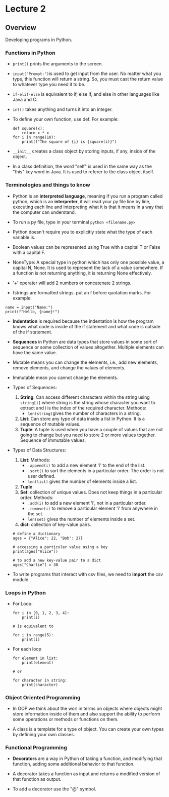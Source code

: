 # Lecture 2

## Overview

Developing programs in Python.

### Functions in Python

* `print()` prints the arguments to the screen.

* `input("Prompt:")`is used to get input from the user. No matter what you type, this function will return a string. So, you must cast the return value to whatever type you need it to be.

* `if-elif-else` is equivalent to if, else if, and else in other languages like Java and C.

* `int()` takes anything and turns it into an integer.

* To define your own function, use def. For example:
    ```
    def square(x):
        return x * x
    for i in range(10):
        print(f"The square of {i} is {square(i)}")
    ```

* `__init__` creates a class object by storing inputs, if any, inside of the object.

* In a class definition, the word "self" is used in the same way as the "this" key word in Java. It is used to referer to the class object itself.

### Terminologies and things to know

* Python is an **interpreted language**, meaning if you run a program called python, which is an **interpreter**, it will read your py file line by line, executing each line and interpreting what it is that it means in a way that the computer can understand.

* To run a py file, type in your terminal `python <filename.py>`

* Python doesn't require you to explicitly state what the type of each variable is.

* Boolean values can be represented using True with a capital T or False with a capital F.

* NoneType: A special type in python which has only one possible value, a capital N, None. It is used to represent the lack of a value somewhere. If a function is not returning anything, it is returning None effectively.

* '+' operater will add 2 numbers or concatenate 2 strings.

* fstrings are formatted strings. put an f before quotation marks. For example: 
```
name = input("Name:")
print(f"Hello, {name}!")
```

* **Indentation** is required because the indentation is how the program knows what code is inside of the if statement and what code is outside of the if statement. 

* **Sequences** in Python are data types that store values in some sort of sequence or some collection of values altogether. Multiple elements can have the same value.

* Mutable means you can change the elements, i.e., add new elements, remove elements, and change the values of elements.

* Immutable mean you cannot change the elements.

* Types of Sequences:

    1. **String**. Can access different characters within the string using `string[i]` where string is the string whose character you want to extract and i is the index of the required character. Methods:
        - `len(string)`gives the number of characters in a string.
    2. **List**: Can store any type of data inside a list in Python. It is a sequence of mutable values.
    3. **Tuple**: A tuple is used when you have a couple of values that are not going to change but you need to store 2 or more values together. Sequence of immutable values.

* Types of Data Structures:

    1. **List**: Methods:
        - `.append(i)` to add a new element 'i' to the end of the list.
        - `.sort()` to sort the elements in a particular order. The order is not user defined.
        - `len(list)` gives the number of elements inside a list.
    2. **Tuple**
    3. **Set**: collection of unique values. Does not keep things in a particular order. Methods:
        - `.add(i)` to add a new element 'i', not in a particular order.
        - `.remove(i)` to remove a particular element 'i' from anywhere in the set.
        - `len(set)` gives the number of elements inside a set.
    4. **dict**: collection of key-value pairs.
    ```
    # define a dictionary
    ages = {"Alice": 22, "Bob": 27}

    # accessing a particular value using a key
    print(ages["Alice"])

    # to add a new key-value pair to a dict
    ages["Charlie"] = 30
    ```
* To write programs that interact with csv files, we need to **import** the csv module.

### Loops in Python

* For Loop:
    ```
    for i in [0, 1, 2, 3, 4]:
        print(i)
    
    # is equivalent to 
    
    for i in range(5):
        print(i)
    ```
* For each loop
    ```
    for element in list:
        print(element)
    
    # or

    for character in string:
        print(character)
    ```
### Object Oriented Programming

* In OOP we think about the worl in terms on objects where objects might store information inside of them and also support the ability to perform some operations or methods or functions on them.

* A class is a template for a type of object. You can create your own types by defining your own classes.

### Functional Programming

* **Decorators** are a way in Python of taking a function, and modifying that function, adding some additional behavior to that function.

* A decorator takes a function as input and returns a modified version of that function as output.

* To add a decorator use the "@" symbol.